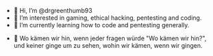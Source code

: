 - 👋 Hi, I’m @drgreenthumb93
- 👀 I’m interested in gaming, ethical hacking, pentesting and coding.
- 🌱 I’m currently learning how to code and pentesting generally.
<!---
drgreenthumb93/drgreenthumb93 is a ✨ special ✨ repository because its `README.md` (this file) appears on your GitHub profile.
You can click the Preview link to take a look at your changes.
--->


- 📄 Wo kämen wir hin, wenn jeder fragen würde "Wo kämen wir hin?", <br>
     und keiner ginge um zu sehen, wohin wir kämen, wenn wir gingen.
